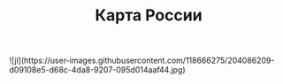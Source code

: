<html lang='ru'>
  <head>
      <title>Гербы Росии проект по</title>
  </head>
  <body>
    <header>
      <h1> Карта России</h1>
    </header>
  </body>
</html>
![jl](https://user-images.githubusercontent.com/118666275/204086209-d09108e5-d68c-4da8-9207-095d014aaf44.jpg)
